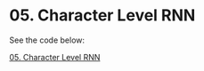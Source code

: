 # 05. Character Level RNN

See the code below: 

[05. Character Level RNN](https://github.com/nordengt/Character-Level-RNN)
